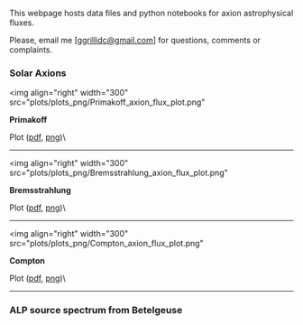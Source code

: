 This webpage hosts data files and python notebooks for axion astrophysical fluxes. 

Please, email me [ggrillidc@gmail.com] for questions, comments or complaints.

### Solar Axions

<img align="right" width="300" src="plots/plots_png/Primakoff_axion_flux_plot.png"

**Primakoff**

Plot ([pdf](), [png]())\

---

<img align="right" width="300" src="plots/plots_png/Bremsstrahlung_axion_flux_plot.png"

**Bremsstrahlung**

Plot ([pdf](), [png]())\

---

<img align="right" width="300" src="plots/plots_png/Compton_axion_flux_plot.png"

**Compton**

Plot ([pdf](), [png]())\

---

### ALP source spectrum from Betelgeuse
